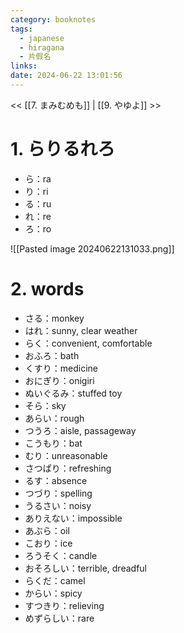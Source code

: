 ```yaml
---
category: booknotes
tags:
  - japanese
  - hiragana
  - 片假名
links: 
date: 2024-06-22 13:01:56
---
```

<< [[7. まみむめも]] | [[9. やゆよ]] >>

# 1. らりるれろ

- ら：ra
- り：ri
- る：ru
- れ：re
- ろ：ro

![[Pasted image 20240622131033.png]]

# 2. words

- さる：monkey
- はれ：sunny, clear weather
- らく：convenient, comfortable
- おふろ：bath
- くすり：medicine
- おにぎり：onigiri
- ぬいぐるみ：stuffed toy
- そら：sky
- あらい：rough
- つうろ：aisle, passageway
- こうもり：bat
- むり：unreasonable
- さつぱり：refreshing
- るす：absence
- つづり：spelling
- うるさい：noisy
- ありえない：impossible
- あぶら：oil
- こおり：ice
- ろうそく：candle
- おそろしい：terrible, dreadful
- らくだ：camel
- からい：spicy
- すつきり：relieving
- めずらしい：rare